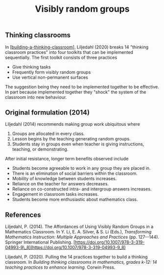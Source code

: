 ﻿---
backlinks:
- title: Building a thinking classroom
  url: /sense/Teaching/Mathematics/building-a-thinking-classroom.html
- title: Complex instruction
  url: /sense/Teaching/Mathematics/complex-instruction.html
tags: teaching, complex-instruction
title: Visibly random groups
type: note
---
## Thinking classrooms

In [[building-a-thinking-classroom]], Liljedahl (2020) breaks 14 "thinking classroom practices" into four toolkits that can be implemented sequentially.  The first toolkit consists of three practices

- Give thinking tasks
- Frequently form visibly random groups 
- Use vertical non-permanent surfaces

The suggestion being they need to be implemented together to be effective. In part because implemented together they "shock" the system of the classroom into new behaviour.

## Original formulation (2014)

Liljedahl (2014) recommends making group work ubiquitous where

1. Groups are allocated in every class.
2. Lesson begins by the teaching generating random groups.
3. Students stay in groups even when teacher is giving instructions, teaching, or demonstrating.

After initial resistance, longer term benefits observed include

- Students become agreeable to work in any group they are placed in. 
- There is an elimination of social barriers within the classroom. 
- Mobility of knowledge between students increases. 
- Reliance on the teacher for answers decreases. 
- Reliance on co-constructed intra- and intergroup answers increases. 
- Engagement in classroom tasks increases. 
- Students become more enthusiastic about mathematics class.

## References

Liljedahl, P. (2014). The Affordances of Using Visibly Random Groups in a Mathematics Classroom. In Y. Li, E. A. Silver, & S. Li (Eds.), *Transforming Mathematics Instruction: Multiple Approaches and Practices* (pp. 127--144). Springer International Publishing. [https://doi.org/10.1007/978-3-319-04993-9\_8](https://doi.org/10.1007/978-3-319-04993-9_8)

Liljedahl, P. (2020). Pulling the 14 practices together to build a thinking classroom. In *Building thinking classrooms in mathematics, grades k-12: 14 teaching practices to enhance learning*. Corwin Press.

[//begin]: # "Autogenerated link references for markdown compatibility"
[building-a-thinking-classroom]: building-a-thinking-classroom "Building a thinking classroom"
[//end]: # "Autogenerated link references"